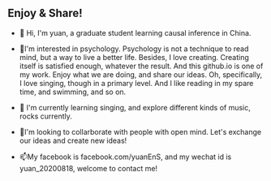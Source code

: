 ## Enjoy & Share!
- 👋 Hi, I'm yuan, a graduate student learning causal inference in China.
- 👀I'm interested in psychology.  Psychology is not a technique to read mind, but a way to live a better life. Besides, I love creating. Creating itself is satisfied enough, whatever the result. And this github.io is one of my work. Enjoy what we are doing, and share our ideas.
Oh, specifically, I love singing, though in a primary level. And I like reading in my spare time, and swimming, and so on.

- 🌱 I'm currently learning singing, and explore different kinds of music, rocks currently.

- 💞️I'm looking to collarborate with people with open mind. Let's exchange our ideas and create new ideas!

- 📫My facebook is facebook.com/yuanEnS, and my wechat id is yuan_20200818, welcome to contact me!

